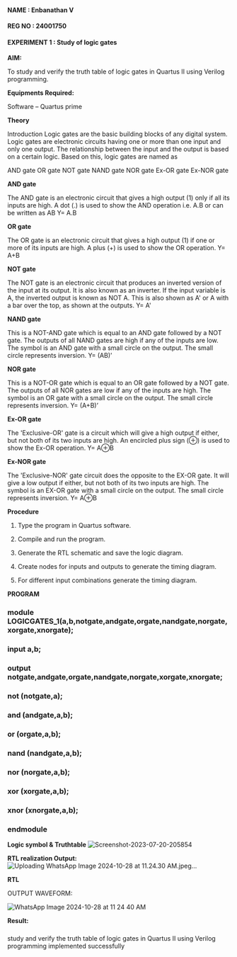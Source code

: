 #### NAME : Enbanathan V
#### REG NO : 24001750
#### EXPERIMENT 1 : Study of logic gates
**AIM:** 

To study and verify the truth table of logic gates in Quartus II using Verilog programming.

**Equipments Required:**

Software – Quartus prime 

**Theory**

Introduction Logic gates are the basic building blocks of any digital system. Logic gates are electronic circuits having one or more than one input and only one output. The relationship between the input and the output is based on a certain logic. Based on this, logic gates are named as

AND gate OR gate NOT gate NAND gate NOR gate Ex-OR gate Ex-NOR gate

**AND gate**

The AND gate is an electronic circuit that gives a high output (1) only if all its inputs are high. A dot (.) is used to show the AND operation i.e. A.B or can be written as AB
Y= A.B

**OR gate** 

The OR gate is an electronic circuit that gives a high output (1) if one or more of its inputs are high. A plus (+) is used to show the OR operation.
Y= A+B

**NOT gate**

The NOT gate is an electronic circuit that produces an inverted version of the input at its output. It is also known as an inverter. If the input variable is A, the inverted output is known as NOT A. This is also shown as A' or A with a bar over the top, as shown at the outputs.
Y= A'

**NAND gate**

This is a NOT-AND gate which is equal to an AND gate followed by a NOT gate. The outputs of all NAND gates are high if any of the inputs are low. The symbol is an AND gate with a small circle on the output. The small circle represents inversion.
Y= (AB)’

**NOR gate**

This is a NOT-OR gate which is equal to an OR gate followed by a NOT gate. The outputs of all NOR gates are low if any of the inputs are high. The symbol is an OR gate with a small circle on the output. The small circle represents inversion.
Y= (A+B)’

**Ex-OR gate**

The 'Exclusive-OR' gate is a circuit which will give a high output if either, but not both of its two inputs are high. An encircled plus sign (⊕) is used to show the Ex-OR operation.
Y= A⊕B

**Ex-NOR gate**

The 'Exclusive-NOR' gate circuit does the opposite to the EX-OR gate. It will give a low output if either, but not both of its two inputs are high. The symbol is an EX-OR gate with a small circle on the output. The small circle represents inversion.
Y= A⊕B

**Procedure** 

1.	Type the program in Quartus software.

2.	Compile and run the program.

3.	Generate the RTL schematic and save the logic diagram.

4.	Create nodes for inputs and outputs to generate the timing diagram.

5.	For different input combinations generate the timing diagram.


**PROGRAM**


### module LOGICGATES_1(a,b,notgate,andgate,orgate,nandgate,norgate,xorgate,xnorgate);
### input a,b;
### output notgate,andgate,orgate,nandgate,norgate,xorgate,xnorgate;
### not (notgate,a);
### and (andgate,a,b);
### or (orgate,a,b);
### nand (nandgate,a,b);
### nor (norgate,a,b);
### xor (xorgate,a,b);
### xnor (xnorgate,a,b);
### endmodule


 
**Logic symbol & Truthtable**
![Screenshot-2023-07-20-205854](https://github.com/user-attachments/assets/d78b570a-5c9a-4493-aef6-e87a5b4805c0)


**RTL realization Output:** 
![Uploading WhatsApp Image 2024-10-28 at 11.24.30 AM.jpeg…]()


**RTL**

OUTPUT WAVEFORM:

![WhatsApp Image 2024-10-28 at 11 24 40 AM](https://github.com/user-attachments/assets/68237c6e-902d-402b-b772-300071566943)

**Result:**
### 
 study and verify the truth table of logic gates in Quartus II using Verilog programming implemented successfully


